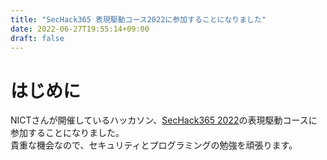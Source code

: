 ```yaml
---
title: "SecHack365 表現駆動コース2022に参加することになりました"
date: 2022-06-27T19:55:14+09:00
draft: false 
---
```


# はじめに
NICTさんが開催しているハッカソン、[SecHack365 2022](https://sechack365.nict.go.jp/)の表現駆動コースに参加することになりました。   
貴重な機会なので、セキュリティとプログラミングの勉強を頑張ります。

